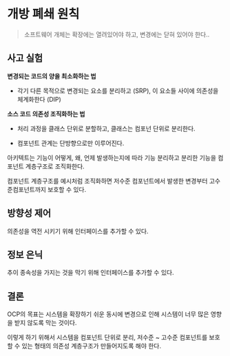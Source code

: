 # 개방 폐쇄 원칙

> 소프트웨어 개체는 확장에는 열려있어야 하고, 변경에는 닫혀 있어야 한다..

## 사고 실험

**변경되는 코드의 양을 최소화하는 법**

- 각기 다른 목적으로 변경되는 요소를 분리하고 (SRP), 이 요소들 사이에 의존성을 체계화한다 (DIP)

**소스 코드 의존성 조직화하는 법**

- 처리 과정을 클래스 단위로 분할하고, 클래스는 컴포넌 단위로 분리한다.

- 컴포넌트 관계는 단방향으로만 이루어진다.

아키텍트는 기능이 어떻게, 왜, 언제 발생하는지에 따라 기능 분리하고 분리한 기능을 컴포넌트 계층구조로 조직화한다.

컴포넌트 계층구조를 예시처럼 조직화하면 저수준 컴포넌트에서 발생한 변경부터 고수준컴포넌트까지 보호할 수 있다.

## 방향성 제어

의존성을 역전 시키기 위해 인터페이스를 추가할 수 있다.

## 정보 은닉

추이 종속성을 가지는 것을 막기 위해 인터페이스를 추가할 수 있다.

## 결론

OCP의 목표는 시스템을 확장하기 쉬운 동시에 변경으로 인해 시스템이 너무 많은 영향을 받지 않도록 막는 것이다.

이렇게 하기 위해서 시스템을 컴포넌트 단위로 분리, 저수준 ~ 고수준 컴포넌트를 보호할 수 있는 형태의 의존성 계층구조가 만들어지도록 해야 한다.
